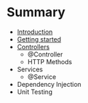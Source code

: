 # Summary

* [Introduction](README.md)
* [Getting started](getting_started.md)
* [Controllers](controllers.md)
  * @Controller
  * HTTP Methods
* Services
  * @Service
* Dependency Injection
* Unit Testing

